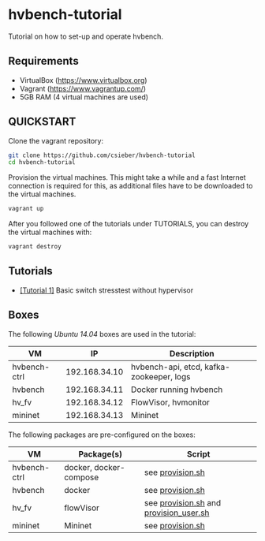 # hvbench-tutorial

Tutorial on how to set-up and operate hvbench.

## Requirements

 - VirtualBox (https://www.virtualbox.org)
 - Vagrant (https://www.vagrantup.com/)
 - 5GB RAM (4 virtual machines are used)

## QUICKSTART

Clone the vagrant repository:

```bash
git clone https://github.com/csieber/hvbench-tutorial
cd hvbench-tutorial
```

Provision the virtual machines. This might take a while and a fast Internet connection is required for this, as additional files have to be downloaded to the virtual machines.

```bash
vagrant up
```

After you followed one of the tutorials under TUTORIALS, you can destroy the virtual machines with:

```bash
vagrant destroy
```

## Tutorials

  - [[Tutorial 1]](tutorials/Tutorial1.md) Basic switch stresstest without hypervisor

## Boxes

The following *Ubuntu 14.04* boxes are used in the tutorial:

| VM           | IP            | Description                              |
|--------------|---------------|------------------------------------------|
| hvbench-ctrl | 192.168.34.10 | hvbench-api, etcd, kafka-zookeeper, logs |
| hvbench      | 192.168.34.11 | Docker running hvbench                   |
| hv\_fv       | 192.168.34.12 | FlowVisor, hvmonitor                     |
| mininet      | 192.168.34.13 | Mininet                                  |

The following packages are pre-configured on the boxes:

| VM           | Package(s)             | Script                                                                     |
|--------------|------------------------|----------------------------------------------------------------------------|
| hvbench-ctrl | docker, docker-compose | see [provision.sh][hvbench-ctrl prov.]                                     |
| hvbench      | docker                 | see [provision.sh][hvbench prov.]                                          |
| hv\_fv       | flowVisor              | see [provision.sh][hv_fv prov.] and [provision\_user.sh][hv_fv prov. user] |
| mininet      | Mininet                | see [provision.sh][mininet prov.]                                          |

[hvbench-ctrl prov.]: boxes/hvbench-ctrl/provision.sh 
[hvbench prov.]: boxes/hvbench/provision.sh
[hv_fv prov.]: boxes/hv_fv/provision.sh
[hv_fv prov. user]: boxes/hv_fv/provision_user.sh
[mininet prov.]: boxes/mininet/provision.sh
